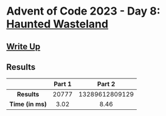 # Advent of Code 2023 - Day 8: [Haunted Wasteland](https://adventofcode.com/2023/day/8)

## [Write Up](https://codingap.github.io/advent-of-code/writeups/2023/day08)
## Results
|| **Part 1** | **Part 2** |
|:--:|:---:|:---:|
| **Results** | 20777 | 13289612809129 |
| **Time (in ms)** | 3.02 | 8.46 |